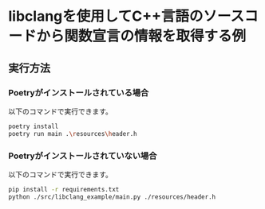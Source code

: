 # libclangを使用してC++言語のソースコードから関数宣言の情報を取得する例

## 実行方法

### Poetryがインストールされている場合

以下のコマンドで実行できます。

```bash
poetry install
poetry run main .\resources\header.h
```

### Poetryがインストールされていない場合

以下のコマンドで実行できます。

```sh
pip install -r requirements.txt
python ./src/libclang_example/main.py ./resources/header.h
```
